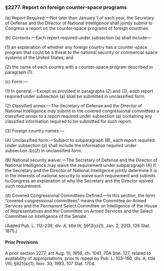 ### §2277. Report on foreign counter-space programs ###

(a) Report Required.—Not later than January 1 of each year, the Secretary of Defense and the Director of National Intelligence shall jointly submit to Congress a report on the counter-space programs of foreign countries.

(b) Contents.—Each report required under subsection (a) shall include—

(1) an explanation of whether any foreign country has a counter-space program that could be a threat to the national security or commercial space systems of the United States; and

(2) the name of each country with a counter-space program described in paragraph (1).

(c) Form.—

(1) In general.—Except as provided in paragraphs (2) and (3), each report required under subsection (a) shall be submitted in unclassified form.

(2) Classified annex.—The Secretary of Defense and the Director of National Intelligence may submit to the covered congressional committees a classified annex to a report required under subsection (a) containing any classified information required to be submitted for such report.

(3) Foreign country names.—

(A) Unclassified form.—Subject to subparagraph (B), each report required under subsection (a) shall include the information required under subsection (b)(2) in unclassified form.

(B) National security waiver.—The Secretary of Defense and the Director of National Intelligence may waive the requirement under subparagraph (A) if the Secretary and the Director of National Intelligence jointly determine it is in the interests of national security to waive such requirement and submits to Congress an explanation of why the Secretary and the Director waived such requirement.

(d) Covered Congressional Committees Defined.—In this section, the term “covered congressional committees” means the Committee on Armed Services and the Permanent Select Committee on Intelligence of the House of Representatives and the Committee on Armed Services and the Select Committee on Intelligence of the Senate.

(Added Pub. L. 112–239, div. A, title IX, §913(c)(1), Jan. 2, 2013, 126 Stat. 1875.)

#### Prior Provisions ####

A prior section 2277, act Aug. 10, 1956, ch. 1041, 70A Stat. 127, related to availability of appropriations, prior to repeal by Pub. L. 103–160, div. A, title VIII, §821(a)(1), Nov. 30, 1993, 107 Stat. 1704.